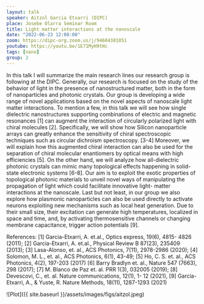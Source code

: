 ```yaml
---
layout: talk
speaker: Aitzol Garcia Etxarri (DIPC)
place: Josebe Olarra Seminar Room
title: Light matter interactions at the nanoscale 
date: "2022-06-23 12:00:00"
zoom: https://dipc-org.zoom.us/j/94604381851
youtube: https://youtu.be/1E71MyH9tHc
tags: [nano]
group: 2  
---
```


In this talk I will summarize the main research lines our research group is following at the DIPC. Generally, our research is focused on the study of the behavior of light in the presence of nanostructured matter, both in the form of nanoparticles and photonic crystals.
Our group is developing a wide range of novel applications based on the novel aspects of nanoscale light matter interactions. To mention a few, in this talk we will see how single dielectric nanostructures supporting combinations of electric and magnetic resonances [1] can augment the interaction of circularly polarized light with chiral molecules [2]. Specifically, we will show how Silicon nanoparticle arrays can greatly enhance the sensitivity of chiral spectroscopic techniques such as circular dichroism spectroscopy. [3-4] Moreover, we will explain how this augmented chiral interaction can also be used for the separation of chiral molecular enantiomers by optical means with high efficiencies [5].
On the other hand, we will analyze how all-dielectric photonic crystals can mimic many topological effects happening in solid-state electronic systems [6-8]. Our aim is to exploit the exotic properties of topological photonic materials to unveil novel ways of manipulating the propagation of light which could facilitate innovative light- matter interactions at the nanoscale.
Last but not least, in our group we also explore how plasmonic nanoparticles can also be used directly to activate neurons exploiting new mechanisms such as local heat generation. Due to their small size, their excitation can generate high temperatures, localized in space and time, and, by activating thermosensitive channels or changing membrane capacitance, trigger action potentials [9].

References:
[1] Garcia-Etxarri, A. et.al., Optics express, 19(6), 4815- 4826 (2011); [2] Garcia-Etxarri, A. et.al., Physical Review B 87(23), 235409 (2013); [3] Lasa-Alonso, et. al., ACS Photonics, 7(11), 2978-2986 (2020); [4] Solomon, M. L., et. al., ACS Photonics, 6(1), 43-49; [5] Ho, C. S. et. al., ACS Photonics, 4(2), 197-203 (2017) [6] Barry Bradlyn et. al., Nature 547 (7663), 298 (2017); [7] M. Blanco de Paz et. al. PRR 1(3), 032005 (2019); [8] Devescovi, C., et. al. Nature communications, 12(1), 1- 12 (2021), [9] Garcia-Etxarri, A., & Yuste, R. Nature Methods, 18(11), 1287-1293 (2021)


![Plot]({{ site.baseurl }}/assets/images/figs/aitzol.jpeg)
